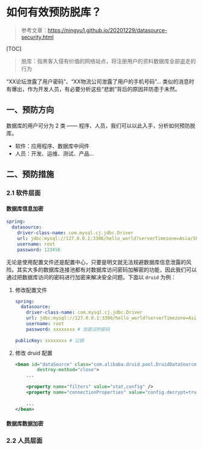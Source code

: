 # 如何有效预防脱库？

>   参考文章：https://ningyu1.github.io/20201229/datasource-security.html



[TOC]



>   脱库：指黑客入侵有价值的网络站点，将注册用户的资料数据库全部盗走的行为



“XX论坛泄露了用户密码”、“XX物流公司泄露了用户的手机号码”… 类似的消息时有爆出，作为开发人员，有必要分析这些“悲剧”背后的原因并防患于未然。



## 一、预防方向



数据库的用户可分为 2 类 —— 程序、人员，我们可以以此入手，分析如何预防脱库。

-   软件：应用程序、数据库中间件
-   人员：开发、运维、测试、产品…



## 二、预防措施



### 2.1 软件层面



#### 数据库信息加密



```yaml
spring:
  datasource:
    driver-class-name: com.mysql.cj.jdbc.Driver
    url: jdbc:mysql://127.0.0.1:3306/hello_world?serverTimezone=Asia/Shanghai&useUnicode=true&characterEncoding=UTF-8&useSSL=false
    username: root
    password: 123456
```

无论是使用配置文件还是配置中心，只要是明文就无法规避数据库信息泄露的风险。其实大多的数据库连接池都有对数据库访问密码加解密的功能，因此我们可以通过把数据库访问的密码进行加密来解决安全问题。下面以 `druid` 为例：

1.   修改配置文件

     ```yaml
     spring:
       datasource:
         driver-class-name: com.mysql.cj.jdbc.Driver
         url: jdbc:mysql://127.0.0.1:3306/hello_world?serverTimezone=Asia/Shanghai&useUnicode=true&characterEncoding=UTF-8&useSSL=false
         username: root
         password: xxxxxxxx # 加密过的密码
         
     publicKey: xxxxxxxx # 公钥
     ```

     

2.   修改 druid 配置

     ```xml
     <bean id="dataSource" class="com.alibaba.druid.pool.DruidDataSource"
             destroy-method="close">
         ...
         
         <property name="filters" value="stat,config" />  
         <property name="connectionProperties" value="config.decrypt=true;config.decrypt.key=${publickey}" />
         
         ...
     </bean>
     ```




#### 数据库数据加密





### 2.2 人员层面